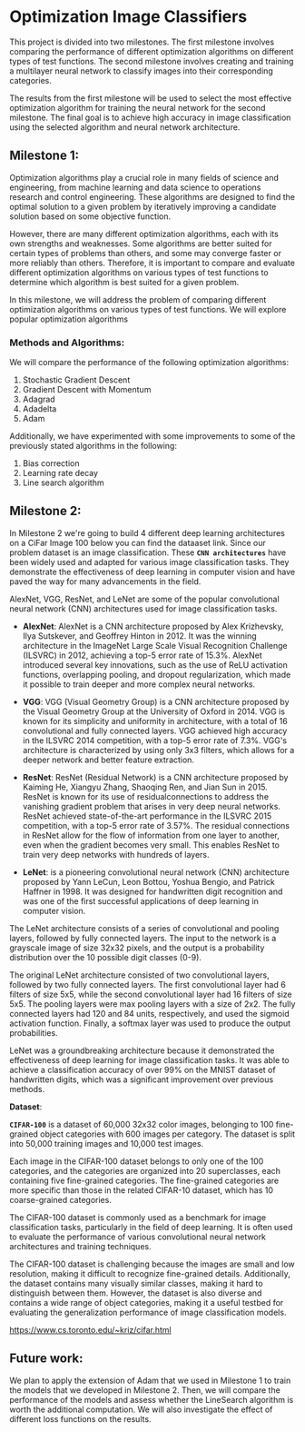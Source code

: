 # Optimization Image Classifiers
This project is divided into two milestones. The first milestone involves comparing the performance of different optimization algorithms on different types of test functions. The second milestone involves creating and training a multilayer neural network to classify images into their corresponding categories.

 The results from the first milestone will be used to select the most effective optimization algorithm for training the neural network for the second milestone. The final goal is to achieve high accuracy in image classification using the selected algorithm and neural network architecture.

## Milestone 1:
Optimization algorithms play a crucial role in many fields of science and engineering, from machine learning and data science to operations research and control engineering. These algorithms are designed to find the optimal solution to a given problem by iteratively improving a candidate solution based on some objective function.

However, there are many different optimization algorithms, each with its own strengths and weaknesses. Some algorithms are better suited for certain types of problems than others, and some may converge faster or more reliably than others. Therefore, it is important to compare and evaluate different optimization algorithms on various types of test functions to determine which algorithm is best suited for a given problem.

In this milestone, we will address the problem of comparing different optimization algorithms on various types of test functions.
We will explore popular optimization algorithms

### Methods and Algorithms:
We will compare the performance of the following optimization algorithms:

1. Stochastic Gradient Descent
2. Gradient Descent with Momentum
3. Adagrad
4. Adadelta
5. Adam

Additionally, we have experimented with some improvements to some of the previously stated algorithms in the following:
1. Bias correction
2. Learning rate decay
3. Line search algorithm

## Milestone 2:

In Milestone 2 we're going to build 4 different deep learning architectures on a CiFar Image 100 below you can find the dataaset link.
Since our problem dataset is an image classification.
These **`CNN architectures`** have been widely used and adapted for various image classification tasks. They demonstrate the effectiveness of deep learning in computer vision and have paved the way for many advancements in the field.

AlexNet, VGG, ResNet, and LeNet are some of the popular convolutional neural network (CNN) architectures used for image classification tasks.

* **AlexNet**:
AlexNet is a CNN architecture proposed by Alex Krizhevsky, Ilya Sutskever, and Geoffrey Hinton in 2012. It was the winning architecture in the ImageNet Large Scale Visual Recognition Challenge (ILSVRC) in 2012, achieving a top-5 error rate of 15.3%. AlexNet introduced several key innovations, such as the use of ReLU activation functions, overlapping pooling, and dropout regularization, which made it possible to train deeper and more complex neural networks.

* **VGG**:
VGG (Visual Geometry Group) is a CNN architecture proposed by the Visual Geometry Group at the University of Oxford in 2014. VGG is known for its simplicity and uniformity in architecture, with a total of 16 convolutional and fully connected layers. VGG achieved high accuracy in the ILSVRC 2014 competition, with a top-5 error rate of 7.3%. VGG's architecture is characterized by using only 3x3 filters, which allows for a deeper network and better feature extraction.

* **ResNet**:
ResNet (Residual Network) is a CNN architecture proposed by Kaiming He, Xiangyu Zhang, Shaoqing Ren, and Jian Sun in 2015. ResNet is known for its use of residualconnections to address the vanishing gradient problem that arises in very deep neural networks. ResNet achieved state-of-the-art performance in the ILSVRC 2015 competition, with a top-5 error rate of 3.57%. The residual connections in ResNet allow for the flow of information from one layer to another, even when the gradient becomes very small. This enables ResNet to train very deep networks with hundreds of layers.

* **LeNet**: is a pioneering convolutional neural network (CNN) architecture proposed by Yann LeCun, Leon Bottou, Yoshua Bengio, and Patrick Haffner in 1998. It was designed for handwritten digit recognition and was one of the first successful applications of deep learning in computer vision.

The LeNet architecture consists of a series of convolutional and pooling layers, followed by fully connected layers. The input to the network is a grayscale image of size 32x32 pixels, and the output is a probability distribution over the 10 possible digit classes (0-9).

The original LeNet architecture consisted of two convolutional layers, followed by two fully connected layers. The first convolutional layer had 6 filters of size 5x5, while the second convolutional layer had 16 filters of size 5x5. The pooling layers were max pooling layers with a size of 2x2. The fully connected layers had 120 and 84 units, respectively, and used the sigmoid activation function. Finally, a softmax layer was used to produce the output probabilities.

LeNet was a groundbreaking architecture because it demonstrated the effectiveness of deep learning for image classification tasks. It was able to achieve a classification accuracy of over 99% on the MNIST dataset of handwritten digits, which was a significant improvement over previous methods.

**Dataset**:

**`CIFAR-100`** is a dataset of 60,000 32x32 color images, belonging to 100 fine-grained object categories with 600 images per category. The dataset is split into 50,000 training images and 10,000 test images.

Each image in the CIFAR-100 dataset belongs to only one of the 100 categories, and the categories are organized into 20 superclasses, each containing five fine-grained categories. The fine-grained categories are more specific than those in the related CIFAR-10 dataset, which has 10 coarse-grained categories.

The CIFAR-100 dataset is commonly used as a benchmark for image classification tasks, particularly in the field of deep learning. It is often used to evaluate the performance of various convolutional neural network architectures and training techniques.

The CIFAR-100 dataset is challenging because the images are small and low resolution, making it difficult to recognize fine-grained details. Additionally, the dataset contains many visually similar classes, making it hard to distinguish between them. However, the dataset is also diverse and contains a wide range of object categories, making it a useful testbed for evaluating the generalization performance of image classification models.

https://www.cs.toronto.edu/~kriz/cifar.html


## Future work:
We plan to apply the extension of Adam that we used in Milestone 1 to train the models that we developed in Milestone 2. Then, we will compare the performance of the models and assess whether the LineSearch algorithm is worth the additional computation. We will also investigate the effect of different loss functions on the results.
